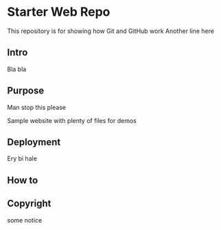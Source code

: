 # Starter Web Repo

This repository is for showing how Git and GitHub work
Another line here

## Intro

Bla bla

## Purpose
Man stop this please 

Sample website with plenty of files for demos

## Deployment
Ery bi hale 

## How to

## Copyright
some notice


